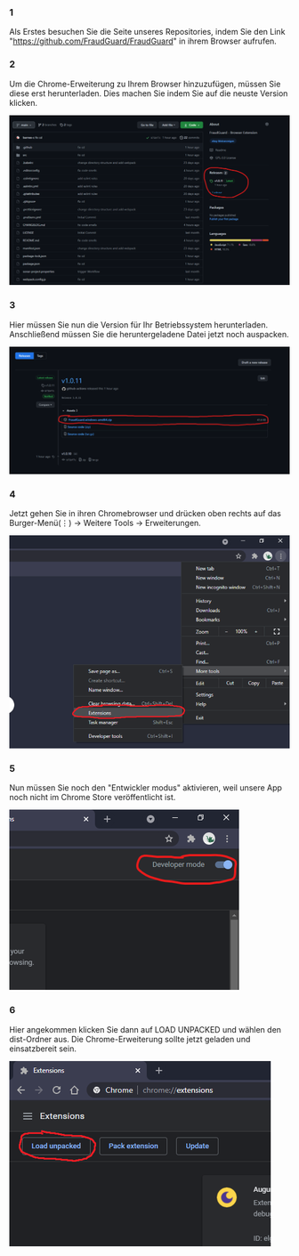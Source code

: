 ### **1**

Als Erstes besuchen Sie die Seite unseres Repositories, indem Sie den Link "https://github.com/FraudGuard/FraudGuard" in ihrem Browser aufrufen.

### **2**

Um die Chrome-Erweiterung zu Ihrem Browser hinzuzufügen, müssen Sie diese erst herunterladen. Dies machen Sie indem Sie auf die neuste Version klicken.

![root](./src/assets/images/root.png)

### **3**

Hier müssen Sie nun die Version für Ihr Betriebssystem herunterladen. Anschließend müssen Sie die heruntergeladene Datei jetzt noch auspacken.

![releases](./src/assets/images/releases.png)

### **4**

Jetzt gehen Sie in ihren Chromebrowser und drücken oben rechts auf das Burger-Menü(⋮) -> Weitere Tools -> Erweiterungen.

![kebab](./src/assets/images/kebab.png)

### **5**

Nun müssen Sie noch den "Entwickler modus" aktivieren, weil unsere App noch nicht im Chrome Store veröffentlicht ist.

![mode](./src/assets/images/mode.png)

### **6**

Hier angekommen klicken Sie dann auf LOAD UNPACKED und wählen den dist-Ordner aus. Die Chrome-Erweiterung sollte jetzt geladen und einsatzbereit sein.

![unpack](./src/assets/images/unpack.png)
